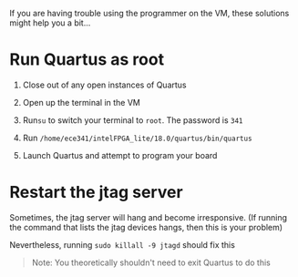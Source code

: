 If you are having trouble using the programmer on the VM, these solutions might help you a bit...

# Run Quartus as root

1. Close out of any open instances of Quartus
2. Open up the terminal in the VM
3. Run`su` to switch your terminal to `root`. The password is `341`

4. Run `/home/ece341/intelFPGA_lite/18.0/quartus/bin/quartus`
5. Launch Quartus and attempt to program your board

# Restart the jtag server

Sometimes, the jtag server will hang and become irresponsive. (If running the command that lists the jtag devices hangs, then this is your problem)

Nevertheless, running `sudo killall -9 jtagd` should fix this

> Note: You theoretically shouldn't need to exit Quartus to do this